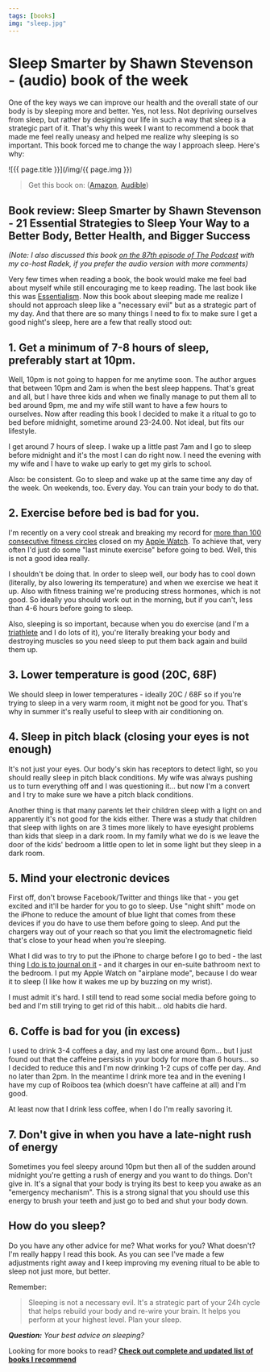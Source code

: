 ```yaml
---
tags: [books]
img: "sleep.jpg"
---
```


# Sleep Smarter by Shawn Stevenson - (audio) book of the week

One of the key ways we can improve our health and the overall state of our body is by sleeping more and better. Yes, not less. Not depriving ourselves from sleep, but rather by designing our life in such a way that sleep is a strategic part of it. That's why this week I want to recommend a book that made me feel really uneasy and helped me realize why sleeping is so important. This book forced me to change the way I approach sleep. Here's why:

<!--More-->

![{{ page.title }}](/img/{{ page.img }})

> Get this book on: ([Amazon](https://www.amazon.com/dp/1623367395?tag=sliwinski-20), [Audible](https://www.audible.com/pd/B01J4BK4MY?tag=sliwinski-20))

## Book review: Sleep Smarter by Shawn Stevenson - 21 Essential Strategies to Sleep Your Way to a Better Body, Better Health, and Bigger Success

*(Note: I also discussed this book [on the 87th episode of The Podcast](/podcast-87/) with my co-host Radek, if you prefer the audio version with more comments)*

Very few times when reading a book, the book would make me feel bad about myself while still encouraging me to keep reading. The last book like this was [Essentialism](https://sliwinski.com/essentialism). Now this book about sleeping made me realize I should not approach sleep like a "necessary evil" but as a strategic part of my day. And that there are so many things I need to fix to make sure I get a good night's sleep, here are a few that really stood out:

## 1. Get a minimum of 7-8 hours of sleep, preferably start at 10pm.

Well, 10pm is not going to happen for me anytime soon. The author argues that between 10pm and 2am is when the best sleep happens. That's great and all, but I have three kids and when we finally manage to put them all to bed around 9pm, me and my wife still want to have a few hours to ourselves. Now after reading this book I decided to make it a ritual to go to bed before midnight, sometime around 23-24.00. Not ideal, but fits our lifestyle.

I get around 7 hours of sleep. I wake up a little past 7am and I go to sleep before midnight and it's the most I can do right now. I need the evening with my wife and I have to wake up early to get my girls to school.

Also: be consistent. Go to sleep and wake up at the same time any day of the week. On weekends, too. Every day. You can train your body to do that.

## 2. Exercise before bed is bad for you.

I'm recently on a very cool streak and breaking my record for [more than 100 consecutive fitness circles](https://www.instagram.com/p/BR3w06jB9Pz/) closed on my [Apple Watch](/applewatch). To achieve that, very often I'd just do some "last minute exercise" before going to bed. Well, this is not a good idea really.

I shouldn't be doing that. In order to sleep well, our body has to cool down (literally, by also lowering its temperature) and when we exercise we heat it up. Also with fitness training we're producing stress hormones, which is not good. So ideally you should work out in the morning, but if you can't, less than 4-6 hours before going to sleep.

Also, sleeping is so important, because when you do exercise (and I'm a [triathlete](https://sliwinski.com/triathlon) and I do lots of it), you're literally breaking your body and destroying muscles so you need sleep to put them back again and build them up.

## 3. Lower temperature is good (20C, 68F)

We should sleep in lower temperatures - ideally 20C / 68F so if you're trying to sleep in a very warm room, it might not be good for you. That's why in summer it's really useful to sleep with air conditioning on.

## 4. Sleep in pitch black (closing your eyes is not enough)

It's not just your eyes. Our body's skin has receptors to detect light, so you should really sleep in pitch black conditions. My wife was always pushing us to turn everything off and I was questioning it... but now I'm a convert and I try to make sure we have a pitch black conditions.

Another thing is that many parents let their children sleep with a light on and apparently it's not good for the kids either. There was a study that children that sleep with lights on are 3 times more likely to have eyesight problems than kids that sleep in a dark room. In my family what we do is we leave the door of the kids' bedroom a little open to let in some light but they sleep in a dark room.

## 5. Mind your electronic devices

First off, don't browse Facebook/Twitter and things like that - you get excited and it'll be harder for you to go to sleep. Use "night shift" mode on the iPhone to reduce the amount of blue light that comes from these devices if you do have to use them before going to sleep. And put the chargers way out of your reach so that you limit the electromagnetic field that's close to your head when you're sleeping.

What I did was to try to put the iPhone to charge before I go to bed - the last thing [I do is to journal on it](https://sliwinski.com/journal/) - and it charges in our en-suite bathroom next to the bedroom. I put my Apple Watch on "airplane mode", because I do wear it to sleep (I like how it wakes me up by buzzing on my wrist).

I must admit it's hard. I still tend to read some social media before going to bed and I'm still trying to get rid of this habit... old habits die hard.

## 6. Coffe is bad for you (in excess)

I used to drink 3-4 coffees a day, and my last one around 6pm... but I just found out that the caffeine persists in your body for more than 6 hours... so I decided to reduce this and I'm now drinking 1-2 cups of coffe per day. And no later than 2pm. In the meantime I drink more tea and in the evening I have my cup of Roiboos tea (which doesn't have caffeine at all) and I'm good.

At least now that I drink less coffee, when I do I'm really savoring it.

## 7. Don't give in when you have a late-night rush of energy

Sometimes you feel sleepy around 10pm but then all of the sudden around midnight you're getting a rush of energy and you want to do things. Don't give in. It's a signal that your body is trying its best to keep you awake as an "emergency mechanism". This is a strong signal that you should use this energy to brush your teeth and just go to bed and shut your body down.

## How do you sleep?

Do you have any other advice for me? What works for you? What doesn't? I'm really happy I read this book. As you can see I've made a few adjustments right away and I keep improving my evening ritual to be able to sleep not just more, but better.

Remember:

> Sleeping is not a necessary evil. It's a strategic part of your 24h cycle that helps rebuild your body and re-wire your brain. It helps you perform at your highest level. Plan your sleep.

***Question:*** *Your best advice on sleeping?*

[d]: http://db.tt/kD7Liux
[t]: https://twitter.com/MSliwinski
[p]: /podcast
[n]: https://michael.gratis/nozbe
[r]: https://michael.gratis/radex
[i]: https://michael.gratis/thepodcast
[o]: https://michael.gratis/ipadonly

[pm]: http://productivemag.com/
Looking for more books to read? **[Check out complete and updated list of books I recommend](https://sliwinski.com/reading/)**